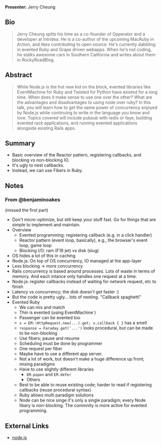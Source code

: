 **Presenter:** Jerry Cheung

## Bio

> Jerry Cheung splits his time as a co-founder of Opperator and a developer at Intridea. He is a co-author of the upcoming MacRuby in Action, and likes contributing to open source. He's currently dabbling in evented Ruby and Grape driven webapps. When he's not coding, he stalks awesome cars in Southern California and writes about them in RockyRoadBlog.

## Abstract

> While Node.js is the hot new kid on the block, evented libraries like EventMachine for Ruby and Twisted for Python have existed for a long time. When does it make sense to use one over the other? What are the advantages and disadvantages to using node over ruby? In this talk, you will learn how to get the same power of concurrency enjoyed by Node.js while continuing to write in the language you know and love. Topics covered will include pubsub with redis or faye, building evented rack applications, and running evented applications alongside existing Rails apps.

## Summary

* Basic overview of the Reactor pattern, registering callbacks, and blocking vs non-blocking IO.
* It's ugly to nest callbacks.
* Instead, we can use Fibers in Ruby.

## Notes

### From @benjaminoakes

(missed the first part)

* Don't micro-optimize, but still keep your stuff fast.  Go for things that are simple to implement and maintain.
* Overview
    * Evented programming: registering callback (e.g. in a click handler)
    * Reactor pattern (event loop, basically), e.g., the browser's event loop, game loop
    * Blocking I/O: ram (F18 jet) vs disk (slug)
* OS hides a lot of this in caching
* Node.js: On top of OS concurrency, IO managed at the app-layer
* Less blocking -> more concurrency
* Rails concurrency is based around processes.  Lots of waste in terms of memory.  And each intance only handles one request at a time.
* Node.js: register callbacks instead of waiting for network request, etc to finish
* Latency vs concurrency; the disk doesn't get faster :)
* But the code is pretty ugly... lots of nesting.  "Callback spaghetti"
* Evented Ruby
    * We can mix and match
    * Thin is evented (using EventMachine`)
    * Passenger can be evented too
    * `x = EM::HttpRequest.new(...).get; x.callback { }` has a smell
    * `response = Faraday.get('...')` looks procedural, but can be made to be non-blocking
    * Use fibers; pause and resume
    * Scheduling must be done by programmer
    * One request per fiber
    * Maybe have to use a different app server.
    * Not a lot of work, but doesn't make a huge difference up front; mixing paradigms
    * Have to use slightly different libraries
        * `EM.popen` and `EM.defer`
        * Others
    * Best to be able to reuse existing code; harder to read if registering callbacks (reuse procedural syntax)
    * Ruby allows multi paradigm solutions
    * Node can be nice singe it's only a single paradigm; every Node libary is non-blocking.  The commnity is more active for evented programming.

## External Links

* [node.js](http://nodejs.org/)
